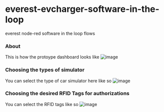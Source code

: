 everest-evcharger-software-in-the-loop
======================================

everest node-red software in the loop flows 

### About

This is how the protoype dashboard looks like 
![image](https://github.com/Anmirazik/Everest-Simulator/assets/113960675/1d68c072-9eb1-4045-9894-40e2a7296881)

### Choosing the types of simulator 
You can select the type of car simulator here like so 
![image](https://github.com/Anmirazik/Everest-Simulator/assets/113960675/3436aa16-0473-4bb5-bdcf-9e923e69c3e9)

### Choosing the desired RFID Tags for authorizations 
You can select the RFID tags like so 
![image](https://github.com/Anmirazik/Everest-Simulator/assets/113960675/11ec0f75-8e9c-49f1-af23-34b6e3c35172)

